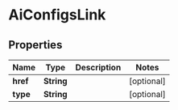 

# AiConfigsLink


## Properties

| Name | Type | Description | Notes |
|------------ | ------------- | ------------- | -------------|
|**href** | **String** |  |  [optional] |
|**type** | **String** |  |  [optional] |



